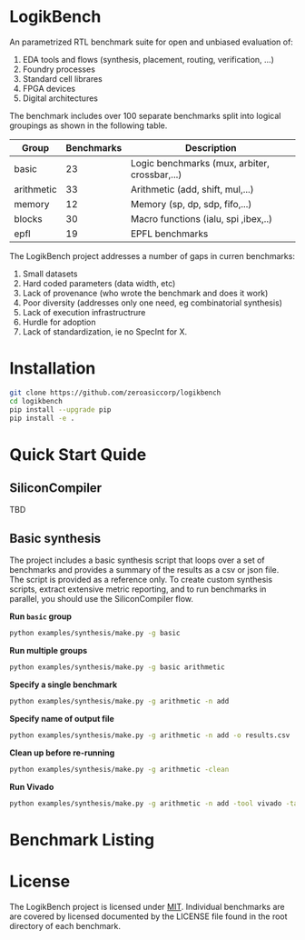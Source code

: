 LogikBench
==========================================================

An parametrized RTL benchmark suite for open and unbiased evaluation of:

1. EDA tools and flows (synthesis, placement, routing, verification, ...)
2. Foundry processes
3. Standard cell librares
4. FPGA devices
5. Digital architectures

The benchmark includes over 100 separate benchmarks split into logical groupings as shown in the following table.

| Group      | Benchmarks | Description|
|------------|------------|------------|
| basic      | 23         | Logic benchmarks (mux, arbiter, crossbar,...)
| arithmetic | 33         | Arithmetic (add, shift, mul,...)
| memory     | 12         | Memory (sp, dp, sdp, fifo,...)
| blocks     | 30         | Macro functions (ialu, spi ,ibex,..)
| epfl       | 19         | EPFL benchmarks

The LogikBench project addresses a number of gaps in curren benchmarks:
 1. Small datasets
 2. Hard coded parameters (data width, etc)
 3. Lack of provenance (who wrote the benchmark and does it work)
 4. Poor diversity (addresses only one need, eg combinatorial synthesis)
 5. Lack of execution infrastructrure
 6. Hurdle for adoption
 7. Lack of standardization, ie no SpecInt for X.

# Installation

```bash
git clone https://github.com/zeroasiccorp/logikbench
cd logikbench
pip install --upgrade pip
pip install -e .
```

# Quick Start Quide

## SiliconCompiler

TBD

## Basic synthesis

The project includes a basic synthesis script that loops over a set of benchmarks and provides a summary of the results as a csv or json file. The script is provided as a reference only. To create custom synthesis scripts, extract extensive metric reporting, and to run benchmarks in parallel, you should use the SiliconCompiler flow.

**Run `basic` group**
```sh
python examples/synthesis/make.py -g basic
```

**Run multiple groups**
```sh
python examples/synthesis/make.py -g basic arithmetic
```

**Specify a single benchmark**
```sh
python examples/synthesis/make.py -g arithmetic -n add
```

**Specify name of output file**
```sh
python examples/synthesis/make.py -g arithmetic -n add -o results.csv
```

**Clean up before re-running**
```sh
python examples/synthesis/make.py -g arithmetic -clean
```

**Run Vivado**
```sh
python examples/synthesis/make.py -g arithmetic -n add -tool vivado -target xc7s50csga324-1
```

# Benchmark Listing

# License

The LogikBench project is licensed under [MIT](LICENSE). Individual benchmarks are  are covered by licensed documented by the LICENSE file found in the root directory of each benchmark.
